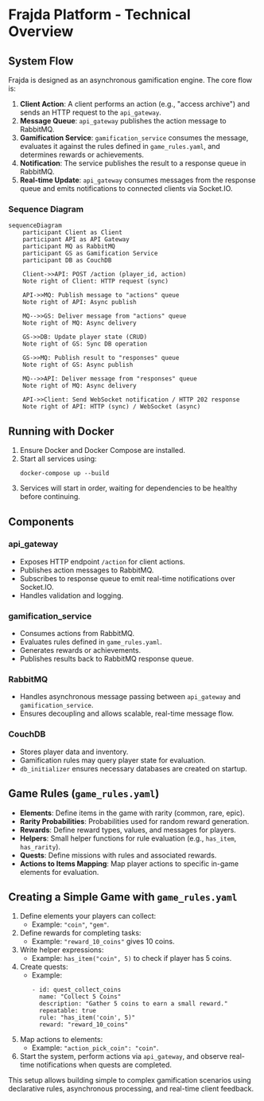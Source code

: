 # Frajda Platform - Technical Overview

## System Flow
Frajda is designed as an asynchronous gamification engine. The core flow is:

1. **Client Action**: A client performs an action (e.g., "access archive") and sends an HTTP request to the `api_gateway`.
2. **Message Queue**: `api_gateway` publishes the action message to RabbitMQ.
3. **Gamification Service**: `gamification_service` consumes the message, evaluates it against the rules defined in `game_rules.yaml`, and determines rewards or achievements.
4. **Notification**: The service publishes the result to a response queue in RabbitMQ.
5. **Real-time Update**: `api_gateway` consumes messages from the response queue and emits notifications to connected clients via Socket.IO.

### Sequence Diagram
```marmaid
sequenceDiagram
    participant Client as Client
    participant API as API Gateway
    participant MQ as RabbitMQ
    participant GS as Gamification Service
    participant DB as CouchDB

    Client->>API: POST /action (player_id, action) 
    Note right of Client: HTTP request (sync)

    API->>MQ: Publish message to "actions" queue
    Note right of API: Async publish

    MQ-->>GS: Deliver message from "actions" queue
    Note right of MQ: Async delivery

    GS->>DB: Update player state (CRUD)
    Note right of GS: Sync DB operation

    GS->>MQ: Publish result to "responses" queue
    Note right of GS: Async publish

    MQ-->>API: Deliver message from "responses" queue
    Note right of MQ: Async delivery

    API->>Client: Send WebSocket notification / HTTP 202 response
    Note right of API: HTTP (sync) / WebSocket (async)
```

## Running with Docker
1. Ensure Docker and Docker Compose are installed.
2. Start all services using:
   ```
   docker-compose up --build
   ```
3. Services will start in order, waiting for dependencies to be healthy before continuing.

## Components

### api_gateway
- Exposes HTTP endpoint `/action` for client actions.
- Publishes action messages to RabbitMQ.
- Subscribes to response queue to emit real-time notifications over Socket.IO.
- Handles validation and logging.

### gamification_service
- Consumes actions from RabbitMQ.
- Evaluates rules defined in `game_rules.yaml`.
- Generates rewards or achievements.
- Publishes results back to RabbitMQ response queue.

### RabbitMQ
- Handles asynchronous message passing between `api_gateway` and `gamification_service`.
- Ensures decoupling and allows scalable, real-time message flow.

### CouchDB
- Stores player data and inventory.
- Gamification rules may query player state for evaluation.
- `db_initializer` ensures necessary databases are created on startup.

## Game Rules (`game_rules.yaml`)
- **Elements**: Define items in the game with rarity (common, rare, epic).
- **Rarity Probabilities**: Probabilities used for random reward generation.
- **Rewards**: Define reward types, values, and messages for players.
- **Helpers**: Small helper functions for rule evaluation (e.g., `has_item`, `has_rarity`).
- **Quests**: Define missions with rules and associated rewards.
- **Actions to Items Mapping**: Map player actions to specific in-game elements for evaluation.

## Creating a Simple Game with `game_rules.yaml`
1. Define elements your players can collect:
   - Example: `"coin"`, `"gem"`.
2. Define rewards for completing tasks:
   - Example: `"reward_10_coins"` gives 10 coins.
3. Write helper expressions:
   - Example: `has_item("coin", 5)` to check if player has 5 coins.
4. Create quests:
   - Example:
     ```
     - id: quest_collect_coins
       name: "Collect 5 Coins"
       description: "Gather 5 coins to earn a small reward."
       repeatable: true
       rule: "has_item('coin', 5)"
       reward: "reward_10_coins"
     ```
5. Map actions to elements:
   - Example: `"action_pick_coin": "coin"`.
6. Start the system, perform actions via `api_gateway`, and observe real-time notifications when quests are completed.

This setup allows building simple to complex gamification scenarios using declarative rules, asynchronous processing, and real-time client feedback.